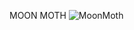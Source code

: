 MOON MOTH
![MoonMoth](https://github.com/user-attachments/assets/c8ac5c3a-f494-4c09-a207-4f4ae0f38f9e)
